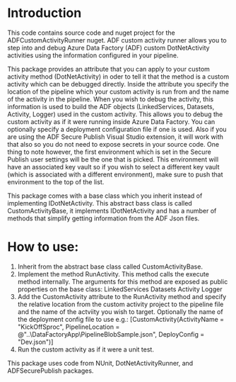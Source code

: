 # Introduction
This code contains source code and nuget project for the ADFCustomActivityRunner nuget.
ADF custom activity runner allows you to step into and debug Azure Data Factory (ADF) custom DotNetActivity activities using the information configured in your pipeline.

This package provides an attribute that you can apply to your custom activity method (DotNetActivity) in oder to tell it that the method is a custom activity which can be debugged directly. Inside the attribute you specify the location of the pipeline which your custom activity is run from and the name of the activity in the pipeline. When you wish to debug the activity, this information is used to build the ADF objects (LinkedServices, Datasets, Activity, Logger) used in the custom activity. This allows you to debug the custom activity as if it were running inside Azure Data Factory. You can optionally specify a deployment configuration file if one is used. Also if you are using the ADF Secure Publish Visual Studio extension, it will work with that also so you do not need to expose secrets in your source code. One thing to note however, the first environment which is set in the Secure Publish  user settings will be the one that is picked. This environment will have an associated key vault so if you wish to select a different key vault (which is associated with a different environment), make sure to push that environment to the top of the list.

This package comes with a base class which you inherit instead of implementing IDotNetActivity. This abstract bass class is called CustomActivityBase, it implements IDotNetActivity and has a number of methods that simplify getting information from the ADF Json files. 

# How to use:
1. Inherit from the abstract base class called CustomActivityBase. 
2. Implement the method RunActivity. This method calls the execute method internally. The arguments for this method are exposed as public properties on the base class: 
    LinkedServices
    Datasets
    Activity
    Logger
3. Add the CustomActivity attribute to the RunActivity method and specify the relative location from the custom activity project to the pipeline file and the name of the actviity you wish to target. Optionally the name of the deployment config file to use e.g.:
[CustomActivity(ActivityName = "KickOffSproc", PipelineLocation = @"..\DataFactoryApp\PipelineBlobSample.json", DeployConfig = "Dev.json")] 
4. Run the custom activity as if it were a unit test.

This package uses code from NUnit, DotNetActivityRunner, and ADFSecurePublish packages.
